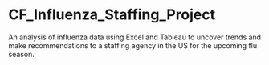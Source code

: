 # CF_Influenza_Staffing_Project
An analysis of influenza data using Excel and Tableau to uncover trends and make recommendations to a staffing agency in the US for the upcoming flu season.
